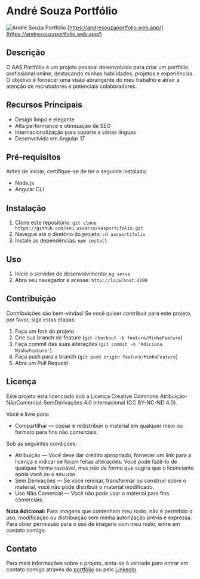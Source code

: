 # André Souza Portfólio

![André Souza Portfólio](https://andresouzaportfolio.web.app/assets/portfolio.webp)
[https://andresouzaportfolio.web.app/](https://andresouzaportfolio.web.app/)

## Descrição
O AAS Portfólio é um projeto pessoal desenvolvido para criar um portfólio profissional online, destacando minhas habilidades, projetos e experiências. O objetivo é fornecer uma visão abrangente do meu trabalho e atrair a atenção de recrutadores e potenciais colaboradores.

## Recursos Principais
- Design limpo e elegante
- Alta performance e otimização de SEO
- Internacionalização para suporte a várias línguas
- Desenvolvido em Angular 17

## Pré-requisitos
Antes de iniciar, certifique-se de ter o seguinte instalado:
- Node.js
- Angular CLI

## Instalação
1. Clone este repositório: `git clone https://github.com/seu_usuario/aasportifolio.git`
2. Navegue até o diretório do projeto: `cd aasportifolio`
3. Instale as dependências: `npm install`

## Uso
1. Inicie o servidor de desenvolvimento: `ng serve`
2. Abra seu navegador e acesse: `http://localhost:4200`

## Contribuição
Contribuições são bem-vindas! Se você quiser contribuir para este projeto, por favor, siga estas etapas:
1. Faça um fork do projeto
2. Crie sua branch de feature (`git checkout -b feature/MinhaFeature`)
3. Faça commit das suas alterações (`git commit -m 'Adiciona MinhaFeature'`)
4. Faça push para a branch (`git push origin feature/MinhaFeature`)
5. Abra um Pull Request

## Licença
Este projeto está licenciado sob a Licença Creative Commons Atribuição-NãoComercial-SemDerivações 4.0 Internacional (CC BY-NC-ND 4.0). 

Você é livre para:
- Compartilhar — copiar e redistribuir o material em qualquer meio ou formato para fins não comerciais.

Sob as seguintes condições:
- Atribuição — Você deve dar crédito apropriado, fornecer um link para a licença e indicar se foram feitas alterações. Você pode fazê-lo de qualquer forma razoável, mas não de forma que sugira que o licenciante apoia você ou o seu uso.
- Sem Derivações — Se você remixar, transformar ou construir sobre o material, você não pode distribuir o material modificado.
- Uso Não Comercial — Você não pode usar o material para fins comerciais.

**Nota Adicional:** Para imagens que contenham meu rosto, não é permitido o uso, modificação ou distribuição sem minha autorização prévia e expressa. Para obter permissão para o uso de imagens com meu rosto, entre em contato comigo.

## Contato
Para mais informações sobre o projeto, sinta-se à vontade para entrar em contato comigo através do  [portfólio](https://andresouzaportfolio.web.app/) ou pelo [LinkedIn](https://www.linkedin.com/in/andre-de-almeida-souza/).

